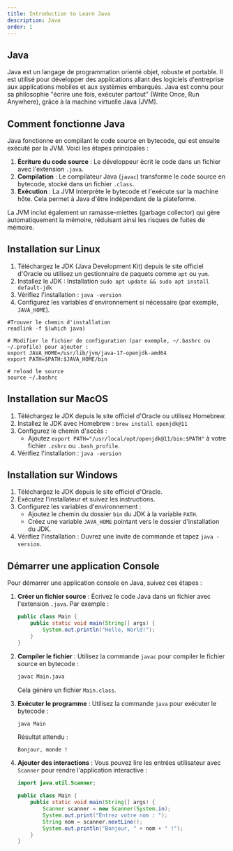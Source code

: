 ```yaml
---
title: Introduction to Learn Java
description: Java
order: 1
---
```

## Java
Java est un langage de programmation orienté objet, robuste et portable. Il est utilisé pour développer des applications allant des logiciels d'entreprise aux applications mobiles et aux systèmes embarqués. Java est connu pour sa philosophie "écrire une fois, exécuter partout" (Write Once, Run Anywhere), grâce à la machine virtuelle Java (JVM).

## Comment fonctionne Java
Java fonctionne en compilant le code source en bytecode, qui est ensuite exécuté par la JVM. Voici les étapes principales :
1. **Écriture du code source** : Le développeur écrit le code dans un fichier avec l'extension `.java`.
2. **Compilation** : Le compilateur Java (`javac`) transforme le code source en bytecode, stocké dans un fichier `.class`.
3. **Exécution** : La JVM interprète le bytecode et l'exécute sur la machine hôte. Cela permet à Java d'être indépendant de la plateforme.

La JVM inclut également un ramasse-miettes (garbage collector) qui gère automatiquement la mémoire, réduisant ainsi les risques de fuites de mémoire.

## Installation sur Linux
1. Téléchargez le JDK (Java Development Kit) depuis le site officiel d'Oracle ou utilisez un gestionnaire de paquets comme `apt` ou `yum`.
2. Installez le JDK :
Installation `sudo apt update && sudo apt install default-jdk`
4. Vérifiez l'installation : `java -version`
5. Configurez les variables d'environnement si nécessaire (par exemple, `JAVA_HOME`).

```shell
#Trouver le chemin d'installation 
readlink -f $(which java)

# Modifier le fichier de configuration (par exemple, ~/.bashrc ou ~/.profile) pour ajouter :
export JAVA_HOME=/usr/lib/jvm/java-17-openjdk-amd64
export PATH=$PATH:$JAVA_HOME/bin

# reload le source
source ~/.bashrc
```

## Installation sur MacOS
1. Téléchargez le JDK depuis le site officiel d'Oracle ou utilisez Homebrew.
2. Installez le JDK avec Homebrew : `brew install openjdk@11`
3. Configurez le chemin d'accès :
   - Ajoutez `export PATH="/usr/local/opt/openjdk@11/bin:$PATH"` à votre fichier `.zshrc` ou `.bash_profile`.
4. Vérifiez l'installation : `java -version`

## Installation sur Windows
1. Téléchargez le JDK depuis le site officiel d'Oracle.
2. Exécutez l'installateur et suivez les instructions.
3. Configurez les variables d'environnement :
   - Ajoutez le chemin du dossier `bin` du JDK à la variable `PATH`.
   - Créez une variable `JAVA_HOME` pointant vers le dossier d'installation du JDK.
4. Vérifiez l'installation : Ouvrez une invite de commande et tapez `java -version`.

## Démarrer une application Console
Pour démarrer une application console en Java, suivez ces étapes :

1. **Créer un fichier source** : Écrivez le code Java dans un fichier avec l'extension `.java`. Par exemple :
   ```java
   public class Main {
       public static void main(String[] args) {
           System.out.println("Hello, World!");
       }
   }
   ```

2. **Compiler le fichier** : Utilisez la commande `javac` pour compiler le fichier source en bytecode :
   ```bash
   javac Main.java
   ```

   Cela génère un fichier `Main.class`.

3. **Exécuter le programme** : Utilisez la commande `java` pour exécuter le bytecode :
   ```bash
   java Main
   ```

   Résultat attendu :
   ```
   Bonjour, monde !
   ```

4. **Ajouter des interactions** : Vous pouvez lire les entrées utilisateur avec `Scanner` pour rendre l'application interactive :
   ```java
   import java.util.Scanner;

   public class Main {
       public static void main(String[] args) {
           Scanner scanner = new Scanner(System.in);
           System.out.print("Entrez votre nom : ");
           String nom = scanner.nextLine();
           System.out.println("Bonjour, " + nom + " !");
       }
   }
   ```
